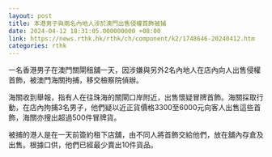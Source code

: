 ```yaml
---
layout: post
title: 本港男子與兩名內地人涉於澳門出售侵權首飾被捕
date: 2024-04-12 18:31:05.000000000 +08:00
link: https://news.rthk.hk/rthk/ch/component/k2/1748646-20240412.htm
categories: rthk
---
```


一名香港男子在澳門關閘租舖一天，因涉嫌與另外2名內地人在店內向人出售侵權首飾，被澳門海關拘捕，移交檢察院偵辦。

海關收到舉報，指有人在往珠海的關閘口岸附近，出售懷疑冒牌首飾。海關採取行動，在店內拘捕3名男子，他們疑以近正貨價格3300至6000元向客人出售這些首飾，海關亦搜出超過500件冒牌貨。

被捕的港人是在一天前簽約租下店舖，由不同人將首飾交給他們，放在舖內存倉及出售。根據口供，他們已經最少賣出10件貨品。
